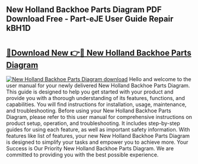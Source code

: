 ## New Holland Backhoe Parts Diagram PDF Download Free - Part-eJE User Guide Repair kBH1D

# <h2><a href="http://dft1y1i.blite.top/?on=New+Holland+Backhoe+Parts+Diagram">🔗Download New 👉🔴 New Holland Backhoe Parts Diagram</a></h2>

[![New Holland Backhoe Parts Diagram download](https://i.imgur.com/lujVjoI.png)](http://dft1y1i.blite.top/?on=New+Holland+Backhoe+Parts+Diagram)
Hello and welcome to the user manual for your newly delivered New Holland Backhoe Parts Diagram. This guide is designed to help you get started with your product and provide you with a thorough understanding of its features, functions, and capabilities. You will find instructions for installation, usage, maintenance, and troubleshooting. Before using your New Holland Backhoe Parts Diagram, please refer to this user manual for comprehensive instructions on product setup, operation, and troubleshooting. It includes step-by-step guides for using each feature, as well as important safety information. With features like list of features, your new New Holland Backhoe Parts Diagram is designed to simplify your tasks and empower you to achieve more. Your Success is Our Priority New Holland Backhoe Parts Diagram. We are committed to providing you with the best possible experience.
